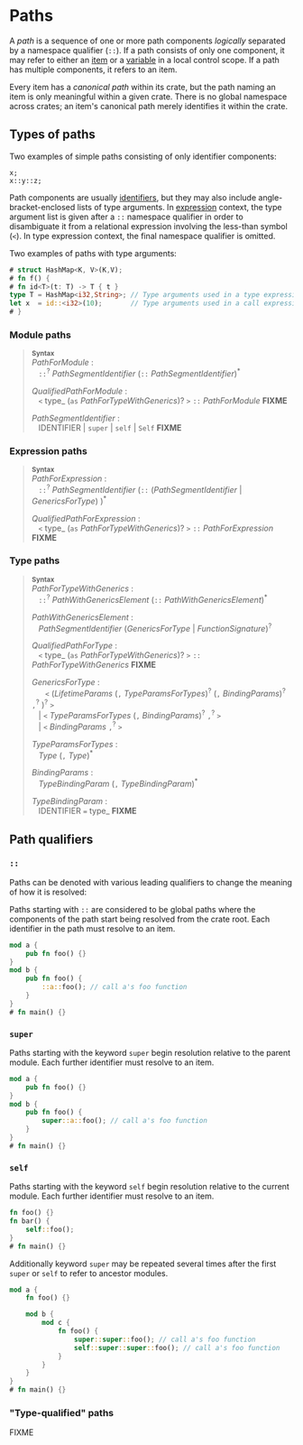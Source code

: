 # Paths

<!-- FIXME: UFCS - universal function call syntax -->

A _path_ is a sequence of one or more path components _logically_ separated by
a namespace qualifier (`::`). If a path consists of only one component, it may
refer to either an [item] or a [variable] in a local control
scope. If a path has multiple components, it refers to an item.

Every item has a _canonical path_ within its crate, but the path naming an item
is only meaningful within a given crate. There is no global namespace across
crates; an item's canonical path merely identifies it within the crate.

## Types of paths

Two examples of simple paths consisting of only identifier components:

```rust,ignore
x;
x::y::z;
```

Path components are usually [identifiers], but they may
also include angle-bracket-enclosed lists of type arguments. In
[expression] context, the type argument list is given
after a `::` namespace qualifier in order to disambiguate it from a
relational expression involving the less-than symbol (`<`). In type
expression context, the final namespace qualifier is omitted.

Two examples of paths with type arguments:

```rust
# struct HashMap<K, V>(K,V);
# fn f() {
# fn id<T>(t: T) -> T { t }
type T = HashMap<i32,String>; // Type arguments used in a type expression
let x  = id::<i32>(10);       // Type arguments used in a call expression
# }
```

### Module paths

> **<sup>Syntax</sup>**  
> _PathForModule_ :  
> &nbsp;&nbsp; `::`<sup>?</sup> _PathSegmentIdentifier_ (`::` _PathSegmentIdentifier_)<sup>\*</sup>  
>  
> _QualifiedPathForModule_ :  
> &nbsp;&nbsp; `<` type_ (`as` _PathForTypeWithGenerics_)? `>` `::` _PathForModule_ **FIXME**  
>  
> _PathSegmentIdentifier_ :  
> &nbsp;&nbsp; IDENTIFIER | `super` | `self` | `Self` **FIXME**  

### Expression paths

> **<sup>Syntax</sup>**  
> _PathForExpression_ :  
> &nbsp;&nbsp; `::`<sup>?</sup> _PathSegmentIdentifier_ (`::` (_PathSegmentIdentifier_ | _GenericsForType_) )<sup>\*</sup>  
>  
> _QualifiedPathForExpression_ :  
> &nbsp;&nbsp; `<` type_ (`as` _PathForTypeWithGenerics_)? `>` `::` _PathForExpression_ **FIXME**  

### Type paths

> **<sup>Syntax</sup>**  
> _PathForTypeWithGenerics_ :  
> &nbsp;&nbsp; `::`<sup>?</sup> _PathWithGenericsElement_ (`::` _PathWithGenericsElement_)<sup>\*</sup>  
>  
> _PathWithGenericsElement_ :  
> &nbsp;&nbsp; _PathSegmentIdentifier_ (_GenericsForType_ | _FunctionSignature_)<sup>?</sup>  
>  
> _QualifiedPathForType_ :  
> &nbsp;&nbsp; `<` type_ (`as` _PathForTypeWithGenerics_)? `>` `::` _PathForTypeWithGenerics_ **FIXME**  
>  
> _GenericsForType_ :  
> &nbsp;&nbsp; &nbsp;&nbsp; `<` (_LifetimeParams_ (`,` _TypeParamsForTypes_)<sup>?</sup> (`,` _BindingParams_)<sup>?</sup> `,`<sup>?</sup> )<sup>?</sup> `>`  
> &nbsp;&nbsp; | `<` _TypeParamsForTypes_ (`,` _BindingParams_)<sup>?</sup> `,`<sup>?</sup> `>`  
> &nbsp;&nbsp; | `<` _BindingParams_ `,`<sup>?</sup> `>`  
>  
> _TypeParamsForTypes_ :  
> &nbsp;&nbsp; _Type_ (`,` _Type_)<sup>\*</sup>  
>  
> _BindingParams_ :  
> &nbsp;&nbsp; _TypeBindingParam_ (`,` _TypeBindingParam_)<sup>\*</sup>  
>  
> _TypeBindingParam_ :  
> &nbsp;&nbsp; IDENTIFIER `=` type_ **FIXME**  

## Path qualifiers

### `::`

Paths can be denoted with various leading qualifiers to change the meaning of
how it is resolved:

Paths starting with `::` are considered to be global paths where the
components of the path start being resolved from the crate root. Each
identifier in the path must resolve to an item.

```rust
mod a {
    pub fn foo() {}
}
mod b {
    pub fn foo() {
        ::a::foo(); // call a's foo function
    }
}
# fn main() {}
```

### `super`

Paths starting with the keyword `super` begin resolution relative to the
parent module. Each further identifier must resolve to an item.

```rust
mod a {
    pub fn foo() {}
}
mod b {
    pub fn foo() {
        super::a::foo(); // call a's foo function
    }
}
# fn main() {}
```

### `self`

Paths starting with the keyword `self` begin resolution relative to the
current module. Each further identifier must resolve to an item.

```rust
fn foo() {}
fn bar() {
    self::foo();
}
# fn main() {}
```

Additionally keyword `super` may be repeated several times after the first
`super` or `self` to refer to ancestor modules.

```rust
mod a {
    fn foo() {}

    mod b {
        mod c {
            fn foo() {
                super::super::foo(); // call a's foo function
                self::super::super::foo(); // call a's foo function
            }
        }
    }
}
# fn main() {}
```

### "Type-qualified" paths

FIXME

[_Path_]: #paths
[_NonGlobalPath_]: #nonglobal-path
[_GlobalPath_]: #global-path
[_PathSegment_]: #path-segment

[IDENTIFIER]: identifiers.html

[item]: items.html
[identifiers]: identifiers.html
[expression]: expressions.html
[variable]: variables.html
